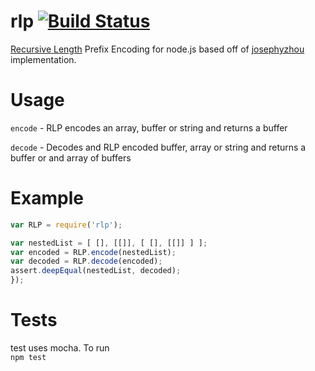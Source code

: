rlp [![Build Status](https://travis-ci.org/wanderer/rlp.png?branch=master)](https://travis-ci.org/wanderer/rlp)
===

[Recursive Length]( https://github.com/ethereum/wiki/wiki/%5BEnglish%5D-RLP) Prefix Encoding for node.js based off of [josephyzhou](https://github.com/josephyzhou) implementation.


Usage
=====

`encode` - RLP encodes an array, buffer or string and returns a buffer

`decode` - Decodes and RLP encoded buffer, array or string and returns a buffer or and array of buffers

Example
=======

```javascript
var RLP = require('rlp'); 

var nestedList = [ [], [[]], [ [], [[]] ] ];
var encoded = RLP.encode(nestedList);
var decoded = RLP.decode(encoded);
assert.deepEqual(nestedList, decoded);
});
```

Tests
=====
test uses mocha. To run  
`npm test`
